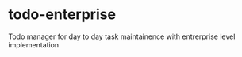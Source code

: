 # todo-enterprise
Todo manager for day to day task maintainence with entrerprise level implementation
